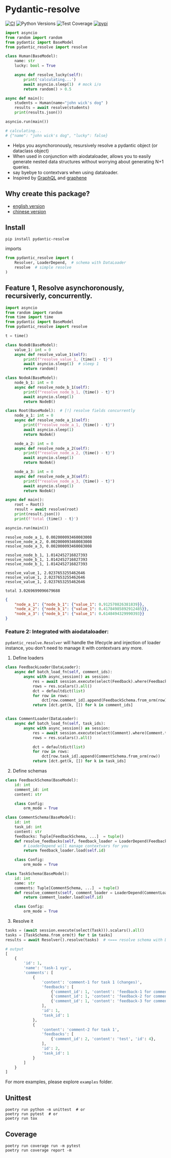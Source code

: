 # Pydantic-resolve

[![CI](https://github.com/allmonday/pydantic_resolve/actions/workflows/ci.yml/badge.svg)](https://github.com/allmonday/pydantic_resolve/actions/workflows/ci.yml)
![Python Versions](https://img.shields.io/pypi/pyversions/pydantic-resolve)
![Test Coverage](https://img.shields.io/endpoint?url=https://gist.githubusercontent.com/allmonday/6f1661c6310e1b31c9a10b0d09d52d11/raw/covbadge.json)
[![pypi](https://img.shields.io/pypi/v/pydantic-resolve.svg)](https://pypi.python.org/pypi/pydantic-resolve)


```python
import asyncio
from random import random
from pydantic import BaseModel
from pydantic_resolve import resolve

class Human(BaseModel):
    name: str
    lucky: bool = True

    async def resolve_lucky(self):
        print('calculating...')
        await asyncio.sleep(1)  # mock i/o
        return random() > 0.5

async def main():
    students = Human(name="john wick's dog" )
    results = await resolve(students)
    print(results.json())

asyncio.run(main())

# calculating...
# {"name": "john wick's dog", "lucky": false}
```

- Helps you asynchoronously, resursively resolve a pydantic object (or dataclass object)
- When used in conjunction with aiodataloader, allows you to easily generate nested data structures without worrying about generating N+1 queries.
- say byebye to contextvars when using dataloader.
- Inspired by [GraphQL](https://graphql.org/) and [graphene](https://graphene-python.org/)

## Why create this package?
- [english version](./doc/english.md)
- [chinese version](./doc/chinese.md)

## Install

```shell
pip install pydantic-resolve
```

imports

```python
from pydantic_resolve import (
    Resolver, LoaderDepend,  # schema with DataLoader
    resolve  # simple resolve
)
```

## Feature 1, Resolve asynchoronously, recursiverly, concurrently.

```python
import asyncio
from random import random
from time import time
from pydantic import BaseModel
from pydantic_resolve import resolve

t = time()

class NodeB(BaseModel):
    value_1: int = 0
    async def resolve_value_1(self):
        print(f"resolve_value_1, {time() - t}")
        await asyncio.sleep(1)  # sleep 1
        return random()

class NodeA(BaseModel):
    node_b_1: int = 0
    async def resolve_node_b_1(self):
        print(f"resolve_node_b_1, {time() - t}")
        await asyncio.sleep(1)
        return NodeB()

class Root(BaseModel):  # [!] resolve fields concurrently
    node_a_1: int = 0
    async def resolve_node_a_1(self):
        print(f"resolve_node_a_1, {time() - t}")
        await asyncio.sleep(1)
        return NodeA()

    node_a_2: int = 0
    async def resolve_node_a_2(self):
        print(f"resolve_node_a_2, {time() - t}")
        await asyncio.sleep(1)
        return NodeA()

    node_a_3: int = 0
    async def resolve_node_a_3(self):
        print(f"resolve_node_a_3, {time() - t}")
        await asyncio.sleep(1)
        return NodeA()

async def main():
    root = Root()
    result = await resolve(root)
    print(result.json())
    print(f'total {time() - t}')

asyncio.run(main())
```

```
resolve_node_a_1, 0.002000093460083008
resolve_node_a_2, 0.002000093460083008
resolve_node_a_3, 0.002000093460083008

resolve_node_b_1, 1.0142452716827393
resolve_node_b_1, 1.0142452716827393
resolve_node_b_1, 1.0142452716827393

resolve_value_1, 2.0237653255462646
resolve_value_1, 2.0237653255462646
resolve_value_1, 2.0237653255462646

total 3.0269699096679688
```

```json
{
    "node_a_1": {"node_b_1": {"value_1": 0.912570826381839}}, 
    "node_a_2": {"node_b_1": {"value_1": 0.41784985892912485}}, 
    "node_a_3": {"node_b_1": {"value_1": 0.6148494329990393}}
}
```

### Feature 2: Integrated with aiodataloader:

`pydantic_resolve.Resolver` will handle the lifecycle and injection of loader instance, you don't need to manage it with contextvars any more.

1. Define loaders

```python
class FeedbackLoader(DataLoader):
    async def batch_load_fn(self, comment_ids):
        async with async_session() as session:
            res = await session.execute(select(Feedback).where(Feedback.comment_id.in_(comment_ids)))
            rows = res.scalars().all()
            dct = defaultdict(list)
            for row in rows:
                dct[row.comment_id].append(FeedbackSchema.from_orm(row))
            return [dct.get(k, []) for k in comment_ids]


class CommentLoader(DataLoader):
    async def batch_load_fn(self, task_ids):
        async with async_session() as session:
            res = await session.execute(select(Comment).where(Comment.task_id.in_(task_ids)))
            rows = res.scalars().all()

            dct = defaultdict(list)
            for row in rows:
                dct[row.task_id].append(CommentSchema.from_orm(row))
            return [dct.get(k, []) for k in task_ids]

```

2. Define schemas

```python
class FeedbackSchema(BaseModel):
    id: int
    comment_id: int
    content: str

    class Config:
        orm_mode = True

class CommentSchema(BaseModel):
    id: int
    task_id: int
    content: str
    feedbacks: Tuple[FeedbackSchema, ...]  = tuple()
    def resolve_feedbacks(self, feedback_loader = LoaderDepend(FeedbackLoader)):  
        # LoaderDepend will manage contextvars for you
        return feedback_loader.load(self.id)

    class Config:
        orm_mode = True

class TaskSchema(BaseModel):
    id: int
    name: str
    comments: Tuple[CommentSchema, ...]  = tuple()
    def resolve_comments(self, comment_loader = LoaderDepend(CommentLoader)):
        return comment_loader.load(self.id)

    class Config:
        orm_mode = True
```

3. Resolve it

```python
tasks = (await session.execute(select(Task))).scalars().all()
tasks = [TaskSchema.from_orm(t) for t in tasks]
results = await Resolver().resolve(tasks)  # <=== resolve schema with DataLoaders

# output
[
    {
        'id': 1,
        'name': 'task-1 xyz',
        'comments': [
            {
                'content': 'comment-1 for task 1 (changes)',
                'feedbacks': [
                    {'comment_id': 1, 'content': 'feedback-1 for comment-1 (changes)', 'id': 1},
                    {'comment_id': 1, 'content': 'feedback-2 for comment-1', 'id': 2},
                    {'comment_id': 1, 'content': 'feedback-3 for comment-1', 'id': 3}
                ],
                'id': 1,
                'task_id': 1
            },
            {
                'content': 'comment-2 for task 1',
                'feedbacks': [
                    {'comment_id': 2, 'content': 'test', 'id': 4},
                ],
                'id': 2,
                'task_id': 1
            }
        ]
    }
]

```

For more examples, please explore `examples` folder.

## Unittest

```shell
poetry run python -m unittest  # or
poetry run pytest  # or
poetry run tox
```

## Coverage 

```shell
poetry run coverage run -m pytest
poetry run coverage report -m
```
